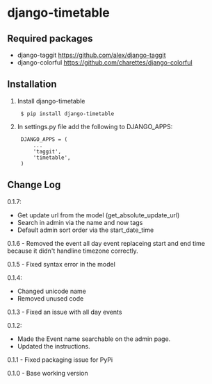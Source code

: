 django-timetable
========================


Required packages
------------------
* django-taggit
    https://github.com/alex/django-taggit
* django-colorful
    https://github.com/charettes/django-colorful


Installation
------------

1. Install django-timetable

        $ pip install django-timetable

2. In settings.py file add the following to DJANGO_APPS:

        DJANGO_APPS = (
            ...
            'taggit',
            'timetable',
        )


Change Log
----------

0.1.7:
- Get update url from the model (get_absolute_update_url)
- Search in admin via the name and now tags
- Default admin sort order via the start_date_time

0.1.6 - Removed the event all day event replaceing start and end time because it didn't handline timezone correctly.

0.1.5 - Fixed syntax error in the model

0.1.4:
- Changed unicode name
- Removed unused code

0.1.3 - Fixed an issue with all day events

0.1.2:
- Made the Event name searchable on the admin page.
- Updated the instructions.

0.1.1 - Fixed packaging issue for PyPi

0.1.0 - Base working version
